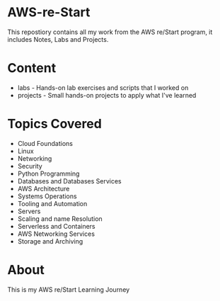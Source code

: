 # AWS-re-Start
This repostiory contains all my work from the AWS re/Start program, it includes Notes, Labs and Projects.

# Content
- labs - Hands-on lab exercises and scripts that I worked on
- projects - Small hands-on projects to apply what I've learned

# Topics Covered
- Cloud Foundations
- Linux
- Networking
- Security
- Python Programming
- Databases and Databases Services
- AWS Architecture
- Systems Operations
- Tooling and Automation
- Servers
- Scaling and name Resolution
- Serverless and Containers
- AWS Networking Services
- Storage and Archiving

# About 
This is my AWS re/Start Learning Journey 
